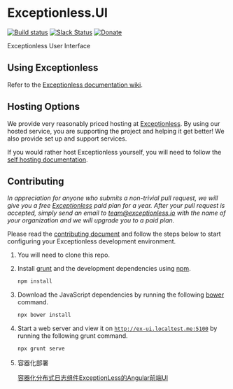 # Exceptionless.UI
[![Build status](https://ci.appveyor.com/api/projects/status/18th2gqmbt86p5y0/branch/master?svg=true)](https://ci.appveyor.com/project/Exceptionless/exceptionless-ui)
[![Slack Status](https://slack.exceptionless.com/badge.svg)](https://slack.exceptionless.com)
[![Donate](https://img.shields.io/badge/donorbox-donate-blue.svg)](https://donorbox.org/exceptionless)

Exceptionless User Interface

## Using Exceptionless
Refer to the [Exceptionless documentation wiki](https://github.com/exceptionless/Exceptionless/wiki/Getting-Started).

## Hosting Options
We provide very reasonably priced hosting at [Exceptionless](https://exceptionless.com). By using our hosted service, you are supporting the project and helping it get better! We also provide set up and support services.

If you would rather host Exceptionless yourself, you will need to follow the [self hosting documentation](https://github.com/exceptionless/Exceptionless/wiki/Self-Hosting).

## Contributing
_In appreciation for anyone who submits a non-trivial pull request, we will give you a free [Exceptionless](https://exceptionless.io) paid plan for a year. After your pull request is accepted, simply send an email to team@exceptionless.io with the name of your organization and we will upgrade you to a paid plan._

Please read the [contributing document](https://github.com/exceptionless/Exceptionless/blob/master/CONTRIBUTING.md) and follow the steps below to start configuring your Exceptionless development environment.

1. You will need to clone this repo.
2. Install [grunt](https://gruntjs.com/) and the development dependencies using [npm](https://www.npmjs.com/).

   ```javascript
   npm install
   ```
3. Download the JavaScript dependencies by running the following [bower](https://bower.io/) command.

   ```javascript
   npx bower install
   ```
4. Start a web server and view it on [`http://ex-ui.localtest.me:5100`](http://ex-ui.localtest.me:5100) by running the following grunt command.

   ```javascript
   npx grunt serve
   ```
5. 容器化部署

   [容器化分布式日志组件ExceptionLess的Angular前端UI](https://www.cnblogs.com/justmine/p/8908482.html)
